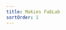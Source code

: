 ```yaml
---
title: Makies FabLab
sortOrder: 1
---
```


<youtube title="Makies FabLab Trailer" videoid="-w61oqAx4gI"></youtube>
